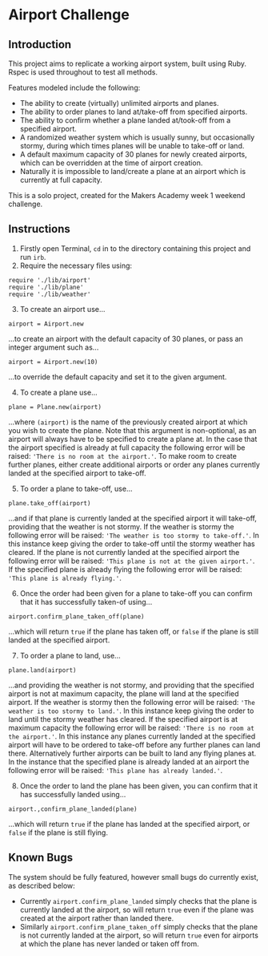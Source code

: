 Airport Challenge
=================

Introduction
---------

This project aims to replicate a working airport system, built using Ruby. Rspec is used throughout to test all methods.

Features modeled include the following:

* The ability to create (virtually) unlimited airports and planes.
* The ability to order planes to land at/take-off from specified airports.
* The ability to confirm whether a plane landed at/took-off from a specified airport.
* A randomized weather system which is usually sunny, but occasionally stormy, during which times planes will be unable to take-off or land.
* A default maximum capacity of 30 planes for newly created airports, which can be overridden at the time of airport creation.
* Naturally it is impossible to land/create a plane at an airport which is currently at full capacity.

This is a solo project, created for the Makers Academy week 1 weekend challenge.


Instructions
---------

1. Firstly open Terminal, ```cd``` in to the directory containing this project and run ```irb```.
2. Require the necessary files using:

```
require './lib/airport'
require './lib/plane'
require './lib/weather'
```
3. To create an airport use...

```
airport = Airport.new
```

...to create an airport with the default capacity of 30 planes, or pass an integer argument such as...

```
airport = Airport.new(10)
```

...to override the default capacity and set it to the given argument.

4. To create a plane use...

```
plane = Plane.new(airport)
```

...where ```(airport)``` is the name of the previously created airport at which you wish to create the plane. Note that this argument is non-optional, as an airport will always have to be specified to create a plane at. In the case that the airport specified is already at full capacity the following error will be raised: ```'There is no room at the airport.'```. To make room to create further planes, either create additional airports or order any planes currently landed at the specified airport to take-off.

5. To order a plane to take-off, use...

```
plane.take_off(airport)
```

...and if that plane is currently landed at the specified airport it will take-off, providing that the weather is not stormy. If the weather is stormy the following error will be raised: ```'The weather is too stormy to take-off.'```. In this instance keep giving the order to take-off until the stormy weather has cleared. If the plane is not currently landed at the specified airport the following error will be raised: ```'This plane is not at the given airport.'```. If the specified plane is already flying the following error will be raised: ```'This plane is already flying.'```.

6. Once the order had been given for a plane to take-off you can confirm that it has successfully taken-of using...

```
airport.confirm_plane_taken_off(plane)
```

...which will return ```true``` if the plane has taken off, or ```false``` if the plane is still landed at the specified airport.

7. To order a plane to land, use...

```
plane.land(airport)
```

...and providing the weather is not stormy, and providing that the specified airport is not at maximum capacity, the plane will land at the specified airport. If the weather is stormy then the following error will be raised: ```'The weather is too stormy to land.'```. In this instance keep giving the order to land until the stormy weather has cleared. If the specified airport is at maximum capacity the following error will be raised: ```'There is no room at the airport.'```. In this instance any planes currently landed at the specified airport will have to be ordered to take-off before any further planes can land there. Alternatively further airports can be built to land any flying planes at. In the instance that the specified plane is already landed at an airport the following error will be raised: ```'This plane has already landed.'```.

8. Once the order to land the plane has been given, you can confirm that it has successfully landed using...

```
airport.,confirm_plane_landed(plane)
```

...which will return ```true``` if the plane has landed at the specified airport, or ```false``` if the plane is still flying.


Known Bugs
---------

The system should be fully featured, however small bugs do currently exist, as described below:

* Currently ```airport.confirm_plane_landed``` simply checks that the plane is currently landed at the airport, so will return ```true``` even if the plane  was created at the airport rather than landed there.
* Similarly ```airport.confirm_plane_taken_off``` simply checks that the plane is not currently landed at the airport, so will return ```true``` even for airports at which the plane has never landed or taken off from.
